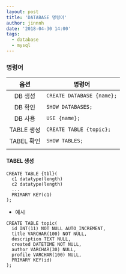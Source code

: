 ```yaml
---
layout: post
title: 'DATABASE 명령어'
author: jinnnh
date: '2018-04-30 14:00'
tags:
  - database
  - mysql
---
```


### 명령어

|    옵션    |          명령어          |
|:---------:|-------------------------|
| DB 생성    | `CREATE DATABASE {name};` |
| DB 확인    | `SHOW DATABASES;` |
| DB 사용    | `USE {name};` |
| TABLE 생성 | `CREATE TABLE {topic};` |
| TABEL 확인 | `SHOW TABLES;` |
|  |  |

#### TABEL 생성

```
CREATE TABLE {tbl}(
  c1 datatype(length)
  c2 datatype(length)
  ...
  PRIMARY KEY(c1)
);
```

- 예시

```
CREATE TABLE topic(
  id INT(11) NOT NULL AUTO_INCREMENT,
  title VARCHAR(100) NOT NULL,
  description TEXT NULL,
  created DATETIME NOT NULL,
  author VARCHAR(30) NULL,
  profile VARCHAR(100) NULL,
  PRIMARY KEY(id)
);
```
